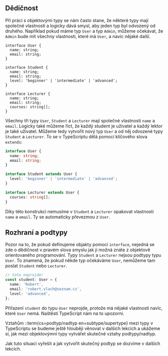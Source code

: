 ## Dědičnost

Při práci s objektovými typy se nám často stane, že některé typy mají společné vlastnosti a logicky dává smysl, aby jeden typ byl odvozený od druhého. Například pokud máme typ `User` a typ `Admin`, můžeme očekávat, že `Admin` bude mít všechny vlastnosti, které má `User`, a navíc nějaké další.

```
interface User {
  name: string;
  email: string;
}

interface Student {
  name: string;
  email: string;
  level: 'beginner' | 'intermediate' | 'advanced';
}

interface Lecturer {
  name: string;
  email: string;
  courses: string[];
}
```

Všechny tři typy `User`, `Student` a `Lecturer` mají společné vlastnosti `name` a `email`. Logicky také můžeme říct, že každý student je uživatel a každý lektor je také uživatel. Můžeme tedy vytvořit nový typ `User` a od něj odvozené typy `Student` a `Lecturer`. To se v TypeScriptu dělá pomocí klíčového slova `extends`:

```ts
interface User {
  name: string;
  email: string;
}

interface Student extends User {
  level: 'beginner' | 'intermediate' | 'advanced';
}

interface Lecturer extends User {
  courses: string[];
}
```

Díky této konstrukci nemusíme v `Student` a `Lecturer` opakovat vlastnosti `name` a `email`. Ty se automaticky převezmou z `User`.

## Rozhraní a podtypy

Pozor na to, že pokud definujeme objakty pomocí `interface`, nejedná se zde o dědičnost v pravém slova smyslu jak ji možná znáte z objektově orientovaného programování. Typy `Student` a `Lecturer` nejsou podtypy typu `User`. To znamená, že pokud někde typ očekáváme `User`, nemůžeme tam poslat `Student` nebo `Lecturer`.

```ts
// toto neprojde!
const student: User = {
  name: 'Robert',
  email: 'robert.vlach@seznam.cz',
  level: 'advanced',
}; 
```

Přiřazení `student` do typu `User` neprojde, protože má nějaké vlastnosti navíc, které `User` nemá. Naštěstí TypeScript nám na to upozorní.

Vztahům ::term{cs=podtyp/nadtyp en=subtype/supertype} mezi typy v TypeScriptu se budeme ještě hlouběji věnovat v dalších lekcích a ukážeme si, jak mezi objektovýmni typy vytvářet skutečné vztahy podtypy/nadtyp.

Jak tuto situaci vyřešit a jak vytvořit skutečný podtyp se dozvíme v dalších lekcích.

